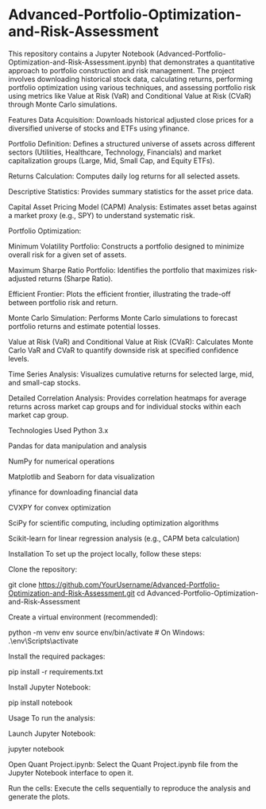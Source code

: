 # Advanced-Portfolio-Optimization-and-Risk-Assessment

This repository contains a Jupyter Notebook (Advanced-Portfolio-Optimization-and-Risk-Assessment.ipynb) that demonstrates a quantitative approach to portfolio construction and risk management. The project involves downloading historical stock data, calculating returns, performing portfolio optimization using various techniques, and assessing portfolio risk using metrics like Value at Risk (VaR) and Conditional Value at Risk (CVaR) through Monte Carlo simulations.

Features
Data Acquisition: Downloads historical adjusted close prices for a diversified universe of stocks and ETFs using yfinance.

Portfolio Definition: Defines a structured universe of assets across different sectors (Utilities, Healthcare, Technology, Financials) and market capitalization groups (Large, Mid, Small Cap, and Equity ETFs).

Returns Calculation: Computes daily log returns for all selected assets.

Descriptive Statistics: Provides summary statistics for the asset price data.

Capital Asset Pricing Model (CAPM) Analysis: Estimates asset betas against a market proxy (e.g., SPY) to understand systematic risk.

Portfolio Optimization:

Minimum Volatility Portfolio: Constructs a portfolio designed to minimize overall risk for a given set of assets.

Maximum Sharpe Ratio Portfolio: Identifies the portfolio that maximizes risk-adjusted returns (Sharpe Ratio).

Efficient Frontier: Plots the efficient frontier, illustrating the trade-off between portfolio risk and return.

Monte Carlo Simulation: Performs Monte Carlo simulations to forecast portfolio returns and estimate potential losses.

Value at Risk (VaR) and Conditional Value at Risk (CVaR): Calculates Monte Carlo VaR and CVaR to quantify downside risk at specified confidence levels.

Time Series Analysis: Visualizes cumulative returns for selected large, mid, and small-cap stocks.

Detailed Correlation Analysis: Provides correlation heatmaps for average returns across market cap groups and for individual stocks within each market cap group.

Technologies Used
Python 3.x

Pandas for data manipulation and analysis

NumPy for numerical operations

Matplotlib and Seaborn for data visualization

yfinance for downloading financial data

CVXPY for convex optimization

SciPy for scientific computing, including optimization algorithms

Scikit-learn for linear regression analysis (e.g., CAPM beta calculation)

Installation
To set up the project locally, follow these steps:

Clone the repository:

git clone https://github.com/YourUsername/Advanced-Portfolio-Optimization-and-Risk-Assessment.git
cd Advanced-Portfolio-Optimization-and-Risk-Assessment

Create a virtual environment (recommended):

python -m venv env
source env/bin/activate  # On Windows: .\env\Scripts\activate

Install the required packages:

pip install -r requirements.txt

Install Jupyter Notebook:

pip install notebook

Usage
To run the analysis:

Launch Jupyter Notebook:

jupyter notebook

Open Quant Project.ipynb:
Select the Quant Project.ipynb file from the Jupyter Notebook interface to open it.

Run the cells: Execute the cells sequentially to reproduce the analysis and generate the plots.

